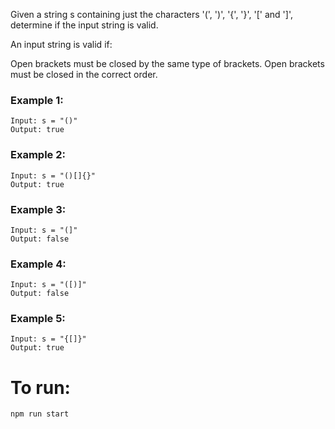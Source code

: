 Given a string s containing just the characters '(', ')', '{', '}', '[' and ']', determine if the input string is valid.

An input string is valid if:

Open brackets must be closed by the same type of brackets.
Open brackets must be closed in the correct order.
 

### Example 1:
~~~~
Input: s = "()" 
Output: true
~~~~


### Example 2:
~~~~
Input: s = "()[]{}"
Output: true
~~~~

### Example 3:
~~~~
Input: s = "(]"
Output: false
~~~~

### Example 4:
~~~~
Input: s = "([)]"
Output: false
~~~~

### Example 5:
~~~~
Input: s = "{[]}"
Output: true
~~~~
 
# To run:
`npm run start`